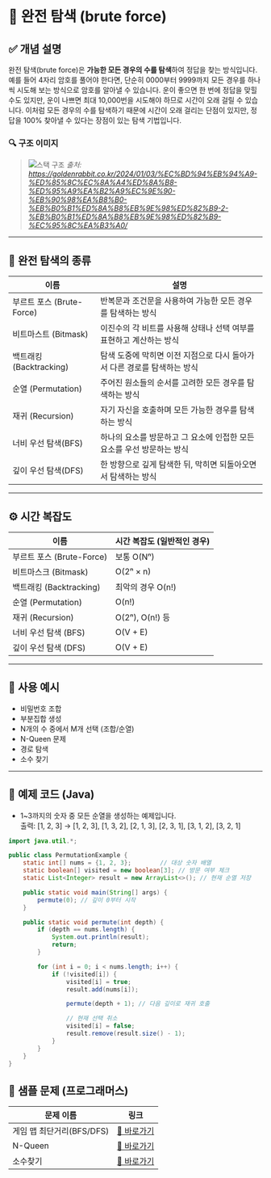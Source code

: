 # 📘 완전 탐색 (brute force)

## ✅ 개념 설명

완전 탐색(brute force)은 **가능한 모든 경우의 수를 탐색**하여 정답을 찾는 방식입니다.
예를 들어 4자리 암호를 풀어야 한다면, 단순히 0000부터 9999까지 모든 경우를 하나씩 시도해 보는 방식으로 암호를 알아낼 수 있습니다.
운이 좋으면 한 번에 정답을 맞힐 수도 있지만, 운이 나쁘면 최대 10,000번을 시도해야 하므로 시간이 오래 걸릴 수 있습니다.
이처럼 모든 경우의 수를 탐색하기 때문에 시간이 오래 걸리는 단점이 있지만, 정답을 100% 찾아낼 수 있다는 장점이 있는 탐색 기법입니다.

### 🔍 구조 이미지
> ![스택 구조](https://goldenrabbit.co.kr/wp-content/uploads/2024/01/%EC%8A%A4%ED%81%AC%EB%A6%B0%EC%83%B7-2024-01-03-%EC%98%A4%EC%A0%84-9.13.27.png)
> *출처: https://goldenrabbit.co.kr/2024/01/03/%EC%BD%94%EB%94%A9-%ED%85%8C%EC%8A%A4%ED%8A%B8-%ED%95%A9%EA%B2%A9%EC%9E%90-%EB%90%98%EA%B8%B0-%EB%B0%B1%ED%8A%B8%EB%9E%98%ED%82%B9-2-%EB%B0%B1%ED%8A%B8%EB%9E%98%ED%82%B9-%EC%95%8C%EA%B3%A0/*

---

## 🧮 완전 탐색의 종류

| 이름            | 설명                                      |
| ---------------- | --------------------------------------- |
| 부르트 포스 (Brute-Force) | 반복문과 조건문을 사용하여 가능한 모든 경우를 탐색하는 방식              |
| 비트마스트 (Bitmask) | 이진수의 각 비트를 사용해 상태나 선택 여부를 표현하고 계산하는 방식              |
| 백트래킹(Backtracking) | 탐색 도중에 막히면 이전 지점으로 다시 돌아가서 다른 경로를 탐색하는 방식 |
| 순열 (Permutation) | 주어진 원소들의 순서를 고려한 모든 경우를 탐색하는 방식              |
| 재귀 (Recursion)      | 자기 자신을 호출하며 모든 가능한 경우를 탐색하는 방식               |
| 너비 우선 탐색(BFS)      | 하나의 요소를 방문하고 그 요소에 인접한 모든 요소를 우선 방문하는 방식               |
| 깊이 우선 탐색(DFS)      | 한 방향으로 깊게 탐색한 뒤, 막히면 되돌아오면서 탐색하는 방식               |

---

## ⚙️ 시간 복잡도

| 이름                       | 시간 복잡도 (일반적인 경우)                |
| ------------------------ | ------------------------------- |
| 부르트 포스 (Brute-Force) | 보통 O(Nⁿ)             |
| 비트마스크 (Bitmask)      | O(2ⁿ × n)                       |
| 백트래킹 (Backtracking)  | 최악의 경우 O(n!) |
| 순열 (Permutation)     | O(n!)                           |
| 재귀 (Recursion)       | O(2ⁿ), O(n!) 등         |
| 너비 우선 탐색 (BFS)       | O(V + E)                        |
| 깊이 우선 탐색 (DFS)       | O(V + E)                        |


---

## 🧠 사용 예시
- 비밀번호 조합
- 부분집합 생성
- N개의 수 중에서 M개 선택 (조합/순열)
- N-Queen 문제
- 경로 탐색
- 소수 찾기

---

## 🧪 예제 코드 (Java)
- 1~3까지의 숫자 중 모든 순열을 생성하는 예제입니다.  
출력: [1, 2, 3] → [1, 2, 3], [1, 3, 2], [2, 1, 3], [2, 3, 1], [3, 1, 2], [3, 2, 1]

```java
import java.util.*;

public class PermutationExample {
    static int[] nums = {1, 2, 3};        // 대상 숫자 배열
    static boolean[] visited = new boolean[3]; // 방문 여부 체크
    static List<Integer> result = new ArrayList<>(); // 현재 순열 저장

    public static void main(String[] args) {
        permute(0); // 깊이 0부터 시작
    }

    public static void permute(int depth) {
        if (depth == nums.length) {
            System.out.println(result);
            return;
        }

        for (int i = 0; i < nums.length; i++) {
            if (!visited[i]) {
                visited[i] = true;
                result.add(nums[i]);

                permute(depth + 1); // 다음 깊이로 재귀 호출

                // 현재 선택 취소
                visited[i] = false;
                result.remove(result.size() - 1);
            }
        }
    }
}

```

## 🧩 샘플 문제 (프로그래머스)
| 문제 이름        | 링크                                                                         |
|------------------|------------------------------------------------------------------------------|
| 게임 맵 최단거리(BFS/DFS)   | [🔗 바로가기](https://school.programmers.co.kr/learn/courses/30/lessons/1844) |
| N-Queen         | [🔗 바로가기](https://school.programmers.co.kr/learn/courses/30/lessons/12952) |
| 소수찾기         | [🔗 바로가기](https://school.programmers.co.kr/learn/courses/30/lessons/42839) |